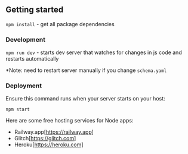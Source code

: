 ## Getting started

`npm install` - get all package dependencies

### Development

`npm run dev` - starts dev server that watches for changes in js code and restarts automatically

\*Note: need to restart server manually if you change `schema.yaml`

### Deployment

Ensure this command runs when your server starts on your host:

`npm start`

Here are some free hosting services for Node apps:

- Railway.app[https://railway.app]
- Glitch[https://glitch.com]
- Heroku[https://heroku.com]
